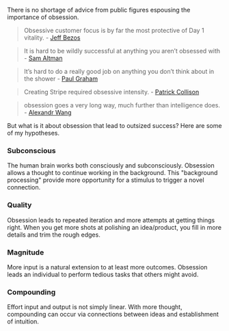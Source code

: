 There is no shortage of advice from public figures espousing the importance of obsession. 

> Obsessive customer focus is by far the most protective of Day 1 vitality.  - [Jeff Bezos](https://www.aboutamazon.com/news/company-news/2016-letter-to-shareholders)

> It is hard to be wildly successful at anything you aren’t obsessed with - [Sam Altman](https://blog.samaltman.com/how-to-be-successful)

> It’s hard to do a really good job on anything you don’t think about in the shower - [Paul Graham](https://www.paulgraham.com/top.html)

> Creating Stripe required obsessive intensity. - [Patrick Collison](https://x.com/patrickc/status/1135886195253284865)

> obsession goes a very long way, much further than intelligence does. - [Alexandr Wang](https://x.com/alexandr_wang/status/1685646515123990528)

But what is it about obsession that lead to outsized success? Here are some of my hypotheses. 

### Subconscious
The human brain works both consciously and subconsciously. Obsession allows a thought to continue working in the background. This "background processing" provide more opportunity for a stimulus to trigger a novel connection. 

### Quality
Obsession leads to repeated iteration and more attempts at getting things right. When you get more shots at polishing an idea/product, you fill in more details and trim the rough edges. 

### Magnitude
More input is a natural extension to at least more outcomes. Obsession leads an individual to perform tedious tasks that others might avoid. 

### Compounding
Effort input and output is not simply linear. With more thought, compounding can occur via connections between ideas and establishment of intuition. 